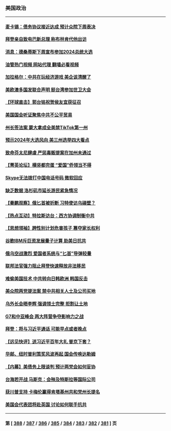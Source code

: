 ### 美国政治
---
#### [麦卡锡：债务协议接近达成 预计众院下周表决](../../pages/ncid1078159/n13999833.md?05190445) 
#### [拜登亲自致电巴新总理 称布林肯代他出访](../../pages/ncid1078159/n13999776.md?05190445) 
#### [消息：德桑蒂斯下周宣布参加2024总统大选](../../pages/ncid1078159/n13999685.md?05190445) 
#### [油管热门视频 网站代理 翻墙必看视频](http://138.2.39.72:81/youtube.html?epic-marker?05190445)
#### [加拉格尔：中共在玩经济游戏 美企该清醒了](../../pages/ncid1078159/n13999689.md?05190445) 
#### [美欧澳多国发联合声明 挺台湾参加世卫大会](../../pages/ncid1078159/n13999605.md?05190445) 
#### [【环球直击】郭台铭祝贺侯友宜获征召](../../pages/ncid1078159/n13999107.md?05190445) 
#### [美国国会听证聚焦中共不公平贸易](../../pages/ncid1078159/n13999121.md?05190445) 
#### [州长签法案 蒙大拿成全美禁TikTok第一州](../../pages/ncid1078159/n13999324.md?05190445) 
#### [预示2024年大选风向 美三州选举四大看点](../../pages/ncid1078159/n13999110.md?05190445) 
#### [致命芬太尼肆虐 严惩毒贩提案在加州未通过](../../pages/ncid1078159/n13999313.md?05190445) 
#### [【菁英论坛】横竖都完蛋 “爱国”侨领当不得](../../pages/ncid1078159/n13999230.md?05190445) 
#### [Skype无法拨打中国电话号码 微软回应](../../pages/ncid1078159/n13999239.md?05190445) 
#### [缺乏数据 洛杉矶市延长游民紧急情况](../../pages/ncid1078159/n13999292.md?05190445) 
#### [【秦鹏观察】俄匕首被折断 习特使访乌碰壁？](../../pages/ncid1078159/n13999215.md?05190445) 
#### [【热点互动】特拉斯访台：西方协调制衡中共](../../pages/ncid1078159/n13999124.md?05190445) 
#### [【思想领袖】跨性别计划危害孩子 篡夺家长权利](../../pages/ncid1078159/n13992537.md?05190445) 
#### [谷歌IBM斥巨资发展量子计算 助美日抗共](../../pages/ncid1078159/n13999101.md?05190445) 
#### [俄乌空战激烈 爱国者系统与“匕首”导弹较量](../../pages/ncid1078159/n13998885.md?05190445) 
#### [联邦法官强力阻止拜登快速释放非法移民](../../pages/ncid1078159/n13999102.md?05190445) 
#### [难偷美国技术 中共转向日韩欧洲 韩国反击](../../pages/ncid1078159/n13999113.md?05190445) 
#### [美众院两党提法案 禁中共相关人士及公司买地](../../pages/ncid1078159/n13999002.md?05190445) 
#### [乌外长会晤李辉 强调领土完整 拒割让土地](../../pages/ncid1078159/n13999046.md?05190445) 
#### [G7和中亚峰会 两大阵营争夺影响力之战](../../pages/ncid1078159/n13999040.md?05190445) 
#### [拜登：将与习近平通话 可能早点或者晚点](../../pages/ncid1078159/n13999078.md?05190445) 
#### [【远见快评】送习近平百年大礼 普京下套？](../../pages/ncid1078159/n13998911.md?05190445) 
#### [华邮、纽时普利策奖风波再起 国会传唤达勒姆](../../pages/ncid1078159/n13998997.md?05190445) 
#### [【内幕】美债务上限谈判 预计两党会如何妥协](../../pages/ncid1078159/n13998993.md?05190445) 
#### [台海若开战 马斯克：会殃及特斯拉等国际公司](../../pages/ncid1078159/n13998957.md?05190445) 
#### [获川普支持 卡梅伦赢得肯塔基州共和党州长提名](../../pages/ncid1078159/n13998842.md?05190445) 
#### [美国会代表团将赴英国 讨论如何联手抗共](../../pages/ncid1078159/n13998840.md?05190445) 

---
#### 第 [ [388](./388.md?05190445) / [387](./387.md?05190445) / [386](./386.md?05190445) / [385](./385.md?05190445) / [384](./384.md?05190445) / [383](./383.md?05190445) / [382](./382.md?05190445) / [381](./381.md?05190445) ] 页
